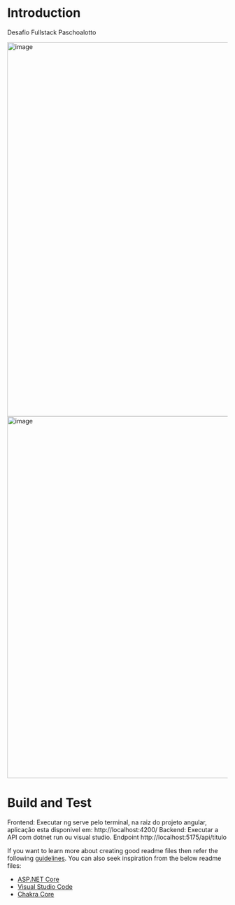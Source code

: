 # Introduction 
Desafio Fullstack Paschoalotto 

<img width="1829" height="854" alt="image" src="https://github.com/user-attachments/assets/94ac492a-0e4c-4ca1-9fab-d79ac5df5623" />
<img width="1663" height="826" alt="image" src="https://github.com/user-attachments/assets/02ddd8f7-7060-433e-ad27-2cdbce85b0d3" />

# Build and Test
Frontend: Executar ng serve pelo terminal, na raiz do projeto angular, aplicação esta disponivel em: http://localhost:4200/
Backend: Executar a API com dotnet run ou visual studio. Endpoint http://localhost:5175/api/titulo

If you want to learn more about creating good readme files then refer the following [guidelines](https://docs.microsoft.com/en-us/azure/devops/repos/git/create-a-readme?view=azure-devops). You can also seek inspiration from the below readme files:
- [ASP.NET Core](https://github.com/aspnet/Home)
- [Visual Studio Code](https://github.com/Microsoft/vscode)
- [Chakra Core](https://github.com/Microsoft/ChakraCore)
